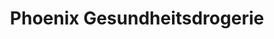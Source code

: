 ---
title: "Phoenix Gesundheitsdrogerie"
url: /dransfeld/phoenix-gesundheitsdrogerie/
shop: Drogerie
---